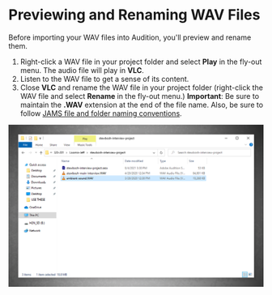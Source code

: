 # Previewing and Renaming WAV Files

Before importing your WAV files into Audition, you'll preview and rename them. 

1. Right-click a WAV file in your project folder and select **Play** in the fly-out menu. The audio file will play in **VLC**. 
2. Listen to the WAV file to get a sense of its content. 
3. Close **VLC** and rename the WAV file in your project folder \(right-click the WAV file and select **Rename** in the fly-out menu.\) **Important**: Be sure to maintain the **.WAV** extension at the end of the file name. Also, be sure to follow [JAMS file and folder naming conventions](https://techresources.gitbook.io/file-and-folder-management-windows-edition/file-and-folder-naming-conventions). 

![WAV files renamed in a project folder.](../.gitbook/assets/previewing-and-renaming-wav-files.png)



